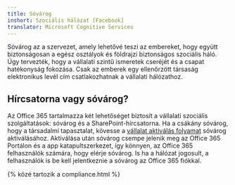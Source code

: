 ```yaml
---
title: Sóvárog
inshort: Szociális hálózat [Facebook]
translator: Microsoft Cognitive Services
---
```


Sóvárog az a szervezet, amely lehetővé teszi az embereket, hogy együtt biztonságosan a egész osztályok és földrajzi biztonságos szociális háló. Úgy tervezték, hogy a vállalati szintű ismeretek cseréjét és a csapat hatékonyság fokozása. Csak az emberek egy ellenőrzött társaság elektronikus levél cím csatlakozhatnak a vállalati hálózathoz.

## Hírcsatorna vagy sóvárog?
Az Office 365 tartalmazza két lehetőséget biztosít a vállalati szociális szolgáltatások: sóvárog és a SharePoint-hírcsatorna. Ha a csákány sóvárog, hogy a társadalmi tapasztalat, kövesse a [vállalat aktiválás folyamat](https://support.office.com/en-us/article/Enterprise-Activation-process-4f924c74-87d2-49d0-a4f6-cba3ce2b0e7c) sóvárog aktiválásához. Aktiválása után sóvárog csempe jelenik meg az Office 365 Portálon és a app katapultszerkezet, így könnyen, az Office 365 felhasználók számára, hogy elérje sóvárog. Is ha a hálózat jogosult, a felhasználók is be kell jelentkeznie a sóvárog az Office 365 fiókkal.

{% közé tartozik a compliance.html %}

